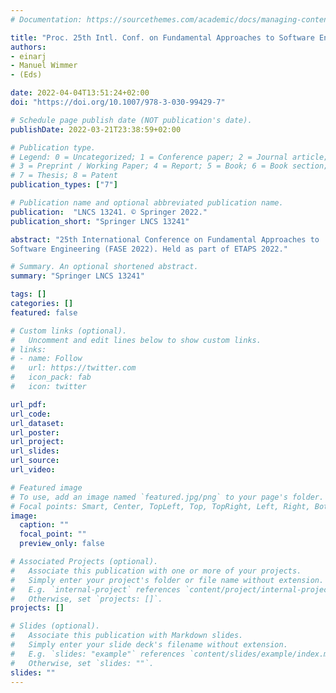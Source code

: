 ```yaml
---
# Documentation: https://sourcethemes.com/academic/docs/managing-content/

title: "Proc. 25th Intl. Conf. on Fundamental Approaches to Software Engineering (FASE 2022)"
authors:
- einarj
- Manuel Wimmer
- (Eds)

date: 2022-04-04T13:51:24+02:00
doi: "https://doi.org/10.1007/978-3-030-99429-7"

# Schedule page publish date (NOT publication's date).
publishDate: 2022-03-21T23:38:59+02:00

# Publication type.
# Legend: 0 = Uncategorized; 1 = Conference paper; 2 = Journal article;
# 3 = Preprint / Working Paper; 4 = Report; 5 = Book; 6 = Book section;
# 7 = Thesis; 8 = Patent
publication_types: ["7"]

# Publication name and optional abbreviated publication name.
publication:  "LNCS 13241. © Springer 2022."
publication_short: "Springer LNCS 13241"

abstract: "25th International Conference on Fundamental Approaches to
Software Engineering (FASE 2022). Held as part of ETAPS 2022."

# Summary. An optional shortened abstract.
summary: "Springer LNCS 13241"

tags: []
categories: []
featured: false

# Custom links (optional).
#   Uncomment and edit lines below to show custom links.
# links:
# - name: Follow
#   url: https://twitter.com
#   icon_pack: fab
#   icon: twitter

url_pdf:
url_code:
url_dataset:
url_poster:
url_project:
url_slides:
url_source:
url_video:

# Featured image
# To use, add an image named `featured.jpg/png` to your page's folder. 
# Focal points: Smart, Center, TopLeft, Top, TopRight, Left, Right, BottomLeft, Bottom, BottomRight.
image:
  caption: ""
  focal_point: ""
  preview_only: false

# Associated Projects (optional).
#   Associate this publication with one or more of your projects.
#   Simply enter your project's folder or file name without extension.
#   E.g. `internal-project` references `content/project/internal-project/index.md`.
#   Otherwise, set `projects: []`.
projects: []

# Slides (optional).
#   Associate this publication with Markdown slides.
#   Simply enter your slide deck's filename without extension.
#   E.g. `slides: "example"` references `content/slides/example/index.md`.
#   Otherwise, set `slides: ""`.
slides: ""
---
```

